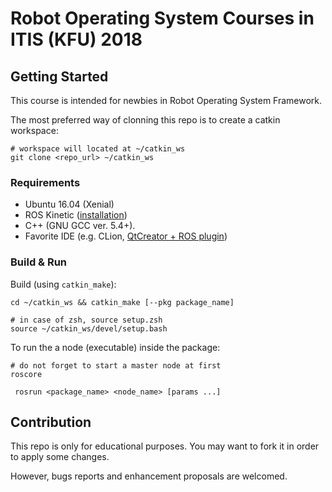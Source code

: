 # Robot Operating System Courses in ITIS (KFU) 2018

## Getting Started

This course is intended for newbies in Robot Operating System Framework.

The most preferred way of clonning this repo is to create a catkin workspace:
```shell
# workspace will located at ~/catkin_ws
git clone <repo_url> ~/catkin_ws
```

### Requirements

- Ubuntu 16.04 (Xenial)
- ROS Kinetic ([installation](http://wiki.ros.org/kinetic/Installation/Ubuntu))
- C++ (GNU GCC ver. 5.4+).
- Favorite IDE (e.g. CLion, [QtCreator + ROS plugin](https://ros-industrial.github.io/ros_qtc_plugin/index.html))

### Build & Run

Build (using `catkin_make`):
```shell 
cd ~/catkin_ws && catkin_make [--pkg package_name]

# in case of zsh, source setup.zsh
source ~/catkin_ws/devel/setup.bash
```

To run the a node (executable) inside the package:
```shell
# do not forget to start a master node at first
roscore
```

```shell
 rosrun <package_name> <node_name> [params ...]
```

## Contribution

This repo is only for educational purposes. You may want to fork it in order to apply some changes.

However, bugs reports and enhancement proposals are welcomed.
